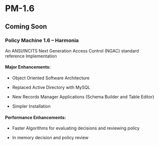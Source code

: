 # PM-1.6

## Coming Soon

### Policy Machine 1.6 – Harmonia

An ANSI/INCITS Next Generation Access Control (NGAC) standard reference Implementation

#### Major Enhancements:

- Object Oriented Software Architecture

- Replaced Active Directory with MySQL

- New Records Manager Applications (Schema Builder and Table Editor)

- Simpler Installation

#### Performance Enhancements:

- Faster Algorithms for evaluating decisions and reviewing policy

- In memory decision and policy review

